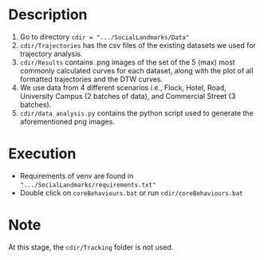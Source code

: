 
# Description
1. Go to directory `cdir = ".../SocialLandmarks/Data"`
2. `cdir/Trajectories` has the csv files of the existing datasets we used for trajectory analysis.
3. `cdir/Results` contains .png images of the set of the 5 (max) most commonly calculated curves for each dataset, along with the plot of all formatted trajectories and the DTW curves.
4. We use data from 4 different scenarios i.e., Flock, Hotel, Road, University Campus (2 batches of data), and Commercial Street (3 batches). 
5. `cdir/data_analysis.py` contains the python script used to generate the aforementioned png images.

# Execution
- Requirements of venv are found in `".../SocialLandmarks/requirements.txt"`
- Double click on `coreBehaviours.bat` or run `cdir/coreBehaviours.bat`

# Note
At this stage, the `cdir/Tracking` folder is not used.
